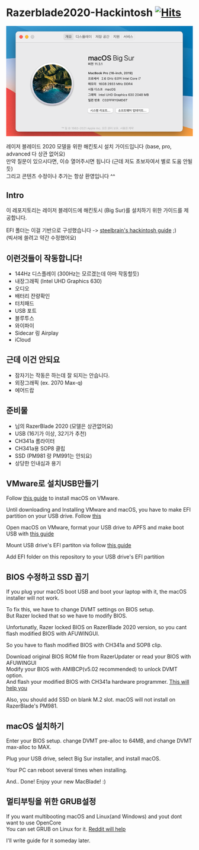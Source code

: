 # Razerblade2020-Hackintosh [![Hits](https://hits.seeyoufarm.com/api/count/incr/badge.svg?url=https%3A%2F%2Fgithub.com%2Fzlfn%2FRazerblade2020-Hackintosh%2Fedit%2Fmain%2FREADME.md&count_bg=%2347A400&title_bg=%23171717&icon=apple.svg&icon_color=%23E7E7E7&title=Hello%21&edge_flat=true)](https://hits.seeyoufarm.com)
![BigSur](BigSur.png)

레이저 블레이드 2020 모델을 위한 해킨토시 설치 가이드입니다 (base, pro, advanced 다 상관 없어요)<br>
만약 질문이 있으시다면, 이슈 열어주시면 됩니다 (근데 저도 초보자여서 별로 도움 안될 듯)<br>
그리고 콘텐츠 수정이나 추가는 항상 환영입니다 ^^
## Intro
이 레포지토리는 레이저 블레이드에 해킨토시 (Big Sur)를 설치하기 위한 가이드를 제공합니다.

EFI 폴더는 이걸 기반으로 구성했습니다 -> [steelbrain's hackintosh guide](https://github.com/steelbrain/razer-blade-17-pro-2020-hackintosh) ;)<br>
(빅서에 쓸려고 약간 수정했어요)

## 이런것들이 작동합니다!
* 144Hz 디스플레이 (300Hz는 모르겠는데 아마 작동할듯)
* 내장그래픽 (Intel UHD Graphics 630)
* 오디오
* 배터리 잔량확인
* 터치패드
* USB 포트
* 블루투스
* 와이파이
* Sidecar 링 Airplay
* iCloud
## 근데 이건 안되요
* 잠자기는 작동은 하는데 잘 되지는 안습니다.
* 외장그래픽 (ex. 2070 Max-q)
* 에어드랍
## 준비물
* 님의 RazerBlade 2020 (모델은 상관없어요)
* USB (16기가 이상, 32기가 추천)
* CH341a 롬라이터
* CH341a용 SOP8 클립
* SSD (PM981 랑 PM991는 안되요)
* 상당한 인내심과 용기

## VMware로 설치USB만들기
Follow [this guide](https://www.geekrar.com/install-macos-catalina-on-vmware-on-windows-pc/) to install macOS on VMware.

Until downloading and Installing VMware and macOS, you have to make EFI partition on your USB drive. Follow [this](https://superuser.com/questions/1308324/create-efi-partition-before-installing-windows-10)

Open macOS on VMware, format your USB drive to APFS and make boot USB with [this guide](https://support.apple.com/ko-kr/HT201372)

Mount USB drive's EFI partiton via follow [this guide](https://hologos.github.io/how-to-mount-efi-from-command-line-terminal/)

Add EFI folder on this repository to your USB drive's EFI partition

## BIOS 수정하고 SSD 꼽기
If you plug your macOS boot USB and boot your laptop with it, the macOS installer will not work.

To fix this, we have to change DVMT settings on BIOS setup.<br> 
But Razer locked that so we have to modify BIOS.

Unfortunatly, Razer locked BIOS on RazerBlade 2020 version, so you cant flash modified BIOS with AFUWINGUI.

So you have to flash modified BIOS with CH341a and SOP8 clip.

Download original BIOS ROM file from RazerUpdater or read your BIOS with AFUWINGUI<br>
Modify your BIOS with AMIBCP(v5.02 recommended) to unlock DVMT option.<br>
And flash your modified BIOS with CH341a hardware programmer. [This will help you](http://forum.notebookreview.com/threads/razer-bios-mods-potential-to-unlock-all-hidden-options.830993/page-26)

Also, you should add SSD on blank M.2 slot. macOS will not install on RazerBlade's PM981.

## macOS 설치하기
Enter your BIOS setup. change DVMT pre-alloc to 64MB, and change DVMT max-alloc to MAX.

Plug your USB drive, select Big Sur installer, and install macOS.

Your PC can reboot several times when installing.

And.. Done! Enjoy your new MacBlade! :)

## 멀티부팅을 위한 GRUB설정
If you want multibooting macOS and Linux(and Windows) and yout dont want to use OpenCore<br>
You can set GRUB on Linux for it.
[Reddit will help](https://www.reddit.com/r/hackintosh/comments/kdp0ua/opencore_and_grub/)

I'll write guide for it someday later.
